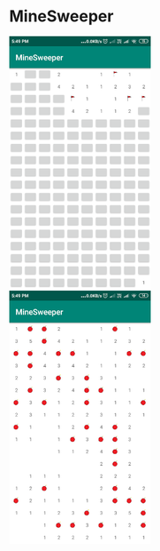 # MineSweeper
<img src="images/mine_swapper_1.png" width="256">
<img src="images/mine_swapper_2.png" width="256">

